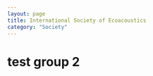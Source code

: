 ```yaml
---
layout: page
title: International Society of Ecoacoustics
category: "Society"
---
```


# test group 2
